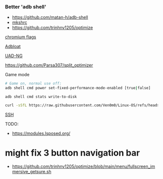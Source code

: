 ### Better 'adb shell'

- https://github.com/matan-h/adb-shell
- [mkshrc](Cachyos/Scripts/Android/mkshrc.sh)
- https://github.com/trinhnv1205/optimize



[chromium flags](https://gist.github.com/ibLeDy/1495735312943b9dd646fd9ddf618513)

[Adbloat](https://github.com/YurinDoctrine/adbloat)

[UAD-NG](https://github.com/Universal-Debloater-Alliance/universal-android-debloater-next-generation)

https://github.com/Parsa307/split_optimizer

Game mode

```bash
# Game on, normal use off:
adb shell cmd power set-fixed-performance-mode-enabled [true|false]
```
```
adb shell cmd stats write-to-disk
```

```bash
curl -sSfL https://raw.githubusercontent.com/Ven0m0/Linux-OS/refs/heads/main/Cachyos/Scripts/Android/index.sh | bash
```


[SSH](https://github.com/tomhiggins/TermuxSSHDsetup)

TODO:


- https://modules.lsposed.org/


# might fix 3 button navigation bar

- https://github.com/trinhnv1205/optimize/blob/main/menu/fullscreen_immersive_getsure.sh
